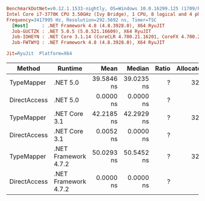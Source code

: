 ``` ini

BenchmarkDotNet=v0.12.1.1533-nightly, OS=Windows 10.0.16299.125 (1709/FallCreatorsUpdate/Redstone3)
Intel Core i7-3770K CPU 3.50GHz (Ivy Bridge), 1 CPU, 8 logical and 4 physical cores
Frequency=3417995 Hz, Resolution=292.5692 ns, Timer=TSC
  [Host]     : .NET Framework 4.8 (4.8.3928.0), X64 RyuJIT
  Job-GUCTZK : .NET 5.0.5 (5.0.521.16609), X64 RyuJIT
  Job-IOHEYN : .NET Core 3.1.14 (CoreCLR 4.700.21.16201, CoreFX 4.700.21.16208), X64 RyuJIT
  Job-FWTWYQ : .NET Framework 4.8 (4.8.3928.0), X64 RyuJIT

Jit=RyuJit  Platform=X64  

```
|       Method |              Runtime |       Mean |     Median | Ratio | Allocated |
|------------- |--------------------- |-----------:|-----------:|------:|----------:|
|   TypeMapper |             .NET 5.0 | 39.5846 ns | 39.0235 ns |     ? |      32 B |
| DirectAccess |             .NET 5.0 |  0.0000 ns |  0.0000 ns |     ? |         - |
|   TypeMapper |        .NET Core 3.1 | 42.2185 ns | 42.2929 ns |     ? |      32 B |
| DirectAccess |        .NET Core 3.1 |  0.0052 ns |  0.0000 ns |     ? |         - |
|   TypeMapper | .NET Framework 4.7.2 | 50.0293 ns | 50.5452 ns |     ? |      32 B |
| DirectAccess | .NET Framework 4.7.2 |  0.0000 ns |  0.0000 ns |     ? |         - |
